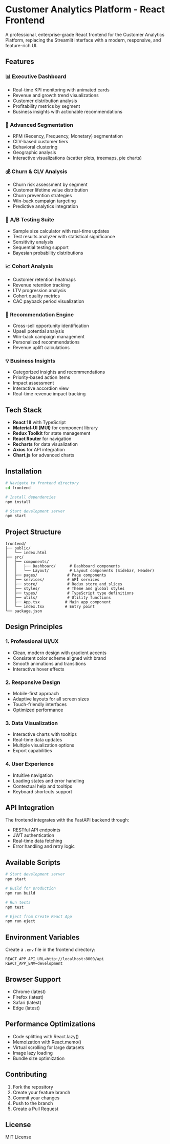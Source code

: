 # Customer Analytics Platform - React Frontend

A professional, enterprise-grade React frontend for the Customer Analytics Platform, replacing the Streamlit interface with a modern, responsive, and feature-rich UI.

## Features

### 📊 Executive Dashboard
- Real-time KPI monitoring with animated cards
- Revenue and growth trend visualizations
- Customer distribution analysis
- Profitability metrics by segment
- Business insights with actionable recommendations

### 🎯 Advanced Segmentation
- RFM (Recency, Frequency, Monetary) segmentation
- CLV-based customer tiers
- Behavioral clustering
- Geographic analysis
- Interactive visualizations (scatter plots, treemaps, pie charts)

### 💰 Churn & CLV Analysis
- Churn risk assessment by segment
- Customer lifetime value distribution
- Churn prevention strategies
- Win-back campaign targeting
- Predictive analytics integration

### 🧪 A/B Testing Suite
- Sample size calculator with real-time updates
- Test results analyzer with statistical significance
- Sensitivity analysis
- Sequential testing support
- Bayesian probability distributions

### 📈 Cohort Analysis
- Customer retention heatmaps
- Revenue retention tracking
- LTV progression analysis
- Cohort quality metrics
- CAC payback period visualization

### 🤖 Recommendation Engine
- Cross-sell opportunity identification
- Upsell potential analysis
- Win-back campaign management
- Personalized recommendations
- Revenue uplift calculations

### 💡 Business Insights
- Categorized insights and recommendations
- Priority-based action items
- Impact assessment
- Interactive accordion view
- Real-time revenue impact tracking

## Tech Stack

- **React 18** with TypeScript
- **Material-UI (MUI)** for component library
- **Redux Toolkit** for state management
- **React Router** for navigation
- **Recharts** for data visualization
- **Axios** for API integration
- **Chart.js** for advanced charts

## Installation

```bash
# Navigate to frontend directory
cd frontend

# Install dependencies
npm install

# Start development server
npm start
```

## Project Structure

```
frontend/
├── public/
│   └── index.html
├── src/
│   ├── components/
│   │   ├── Dashboard/      # Dashboard components
│   │   └── Layout/         # Layout components (Sidebar, Header)
│   ├── pages/             # Page components
│   ├── services/          # API services
│   ├── store/             # Redux store and slices
│   ├── styles/            # Theme and global styles
│   ├── types/             # TypeScript type definitions
│   ├── utils/             # Utility functions
│   ├── App.tsx           # Main app component
│   └── index.tsx         # Entry point
└── package.json
```

## Design Principles

### 1. **Professional UI/UX**
- Clean, modern design with gradient accents
- Consistent color scheme aligned with brand
- Smooth animations and transitions
- Interactive hover effects

### 2. **Responsive Design**
- Mobile-first approach
- Adaptive layouts for all screen sizes
- Touch-friendly interfaces
- Optimized performance

### 3. **Data Visualization**
- Interactive charts with tooltips
- Real-time data updates
- Multiple visualization options
- Export capabilities

### 4. **User Experience**
- Intuitive navigation
- Loading states and error handling
- Contextual help and tooltips
- Keyboard shortcuts support

## API Integration

The frontend integrates with the FastAPI backend through:
- RESTful API endpoints
- JWT authentication
- Real-time data fetching
- Error handling and retry logic

## Available Scripts

```bash
# Start development server
npm start

# Build for production
npm run build

# Run tests
npm test

# Eject from Create React App
npm run eject
```

## Environment Variables

Create a `.env` file in the frontend directory:

```env
REACT_APP_API_URL=http://localhost:8000/api
REACT_APP_ENV=development
```

## Browser Support

- Chrome (latest)
- Firefox (latest)
- Safari (latest)
- Edge (latest)

## Performance Optimizations

- Code splitting with React.lazy()
- Memoization with React.memo()
- Virtual scrolling for large datasets
- Image lazy loading
- Bundle size optimization

## Contributing

1. Fork the repository
2. Create your feature branch
3. Commit your changes
4. Push to the branch
5. Create a Pull Request

## License

MIT License